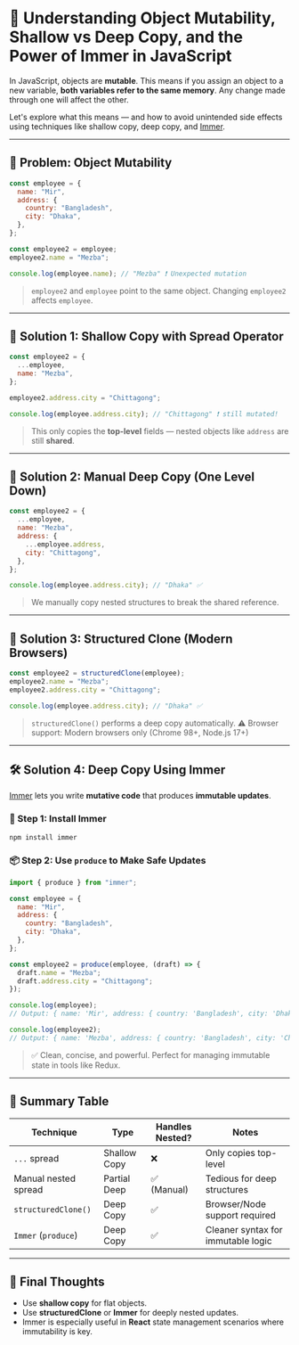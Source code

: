 # 🧠 Understanding Object Mutability, Shallow vs Deep Copy, and the Power of Immer in JavaScript

In JavaScript, objects are **mutable**. This means if you assign an object to a new variable, **both variables refer to the same memory**. Any change made through one will affect the other.

Let's explore what this means — and how to avoid unintended side effects using techniques like shallow copy, deep copy, and [Immer](https://immerjs.github.io/immer/).

---

## 🔁 Problem: Object Mutability

```js
const employee = {
  name: "Mir",
  address: {
    country: "Bangladesh",
    city: "Dhaka",
  },
};

const employee2 = employee;
employee2.name = "Mezba";

console.log(employee.name); // "Mezba" ❗ Unexpected mutation
```

> `employee2` and `employee` point to the same object. Changing `employee2` affects `employee`.

---

## 🧪 Solution 1: Shallow Copy with Spread Operator

```js
const employee2 = {
  ...employee,
  name: "Mezba",
};

employee2.address.city = "Chittagong";

console.log(employee.address.city); // "Chittagong" ❗ still mutated!
```

> This only copies the **top-level** fields — nested objects like `address` are still **shared**.

---

## 🌊 Solution 2: Manual Deep Copy (One Level Down)

```js
const employee2 = {
  ...employee,
  name: "Mezba",
  address: {
    ...employee.address,
    city: "Chittagong",
  },
};

console.log(employee.address.city); // "Dhaka" ✅
```

> We manually copy nested structures to break the shared reference.

---

## 🧱 Solution 3: Structured Clone (Modern Browsers)

```js
const employee2 = structuredClone(employee);
employee2.name = "Mezba";
employee2.address.city = "Chittagong";

console.log(employee.address.city); // "Dhaka" ✅
```

> `structuredClone()` performs a deep copy automatically.
> ⚠️ Browser support: Modern browsers only (Chrome 98+, Node.js 17+)

---

## 🛠️ Solution 4: Deep Copy Using Immer

[Immer](https://immerjs.github.io/immer/) lets you write **mutative code** that produces **immutable updates**.

### 🔧 Step 1: Install Immer

```bash
npm install immer
```

### 📦 Step 2: Use `produce` to Make Safe Updates

```js
import { produce } from "immer";

const employee = {
  name: "Mir",
  address: {
    country: "Bangladesh",
    city: "Dhaka",
  },
};

const employee2 = produce(employee, (draft) => {
  draft.name = "Mezba";
  draft.address.city = "Chittagong";
});

console.log(employee);
// Output: { name: 'Mir', address: { country: 'Bangladesh', city: 'Dhaka' } }

console.log(employee2);
// Output: { name: 'Mezba', address: { country: 'Bangladesh', city: 'Chittagong' } }
```

> ✅ Clean, concise, and powerful. Perfect for managing immutable state in tools like Redux.

---

## 📌 Summary Table

| Technique            | Type         | Handles Nested? | Notes                              |
| -------------------- | ------------ | --------------- | ---------------------------------- |
| `...` spread         | Shallow Copy | ❌              | Only copies top-level              |
| Manual nested spread | Partial Deep | ✅ (Manual)     | Tedious for deep structures        |
| `structuredClone()`  | Deep Copy    | ✅              | Browser/Node support required      |
| `Immer` (`produce`)  | Deep Copy    | ✅              | Cleaner syntax for immutable logic |

---

## 🧠 Final Thoughts

- Use **shallow copy** for flat objects.
- Use **structuredClone** or **Immer** for deeply nested updates.
- Immer is especially useful in **React** state management scenarios where immutability is key.
